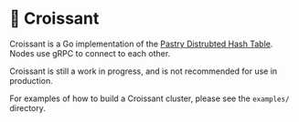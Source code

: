 # 🥐 Croissant

Croissant is a Go implementation of the
[Pastry Distrubted Hash Table](http://www.freepastry.org/). Nodes use gRPC to
connect to each other.

Croissant is still a work in progress, and is not recommended for use in
production.

For examples of how to build a Croissant cluster, please see the `examples/`
directory.
